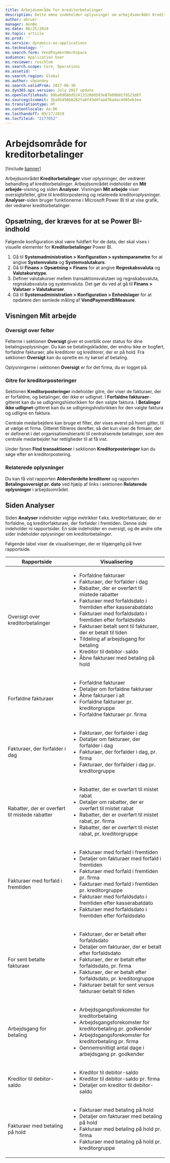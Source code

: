 ```yaml
---
title: Arbejdsområde for kreditorbetalinger
description: Dette emne indeholder oplysninger om arbejdsområdet Kreditorbetalinger. Arbejdsområdet Kreditorbetalinger viser oplysninger, der vedrører behandling af kreditorbetalinger.
author: abruer
manager: AnnBe
ms.date: 06/25/2019
ms.topic: article
ms.prod: ''
ms.service: dynamics-ax-applications
ms.technology: ''
ms.search.form: VendPaymentWorkspace
audience: Application User
ms.reviewer: roschlom
ms.search.scope: Core, Operations
ms.assetid: ''
ms.search.region: Global
ms.author: shpandey
ms.search.validFrom: 2017-06-30
ms.dyn365.ops.version: July 2017 update
ms.openlocfilehash: 89ba0d68bd52413328dd583e87b09b01fd523d6f
ms.sourcegitcommit: 3ba95d50b8262fa0f43d4faad76adac4d05eb3ea
ms.translationtype: HT
ms.contentlocale: da-DK
ms.lasthandoff: 09/27/2019
ms.locfileid: "2177052"
---
```

# <a name="vendor-payments-workspace"></a>Arbejdsområde for kreditorbetalinger

[!include [banner](../includes/banner.md)]

Arbejdsområdet **Kreditorbetalinger** viser oplysninger, der vedrører behandling af kreditorbetalinger. Arbejdsområdet indeholder en **Mit arbejde**-visning og siden **Analyser**. Visningen **Mit arbejde** viser oversigtsfelter, gitre til kreditorpostering og relaterede kreditoroplysninger. **Analyser**-siden bruger funktionerne i Microsoft Power BI til at vise grafik, der vedrører kreditorbetalinger.

## <a name="setup-needed-to-view-power-bi-content"></a>Opsætning, der kræves for at se Power BI-indhold

Følgende konfiguration skal være fuldført for de data, der skal vises i visuelle elementer for **Kreditorbetalinger** Power BI.
1. Gå til **Systemadministration > Konfiguration > systemparametre** for at angive **Systemvaluta** og **Systemvalutakurs**.
2. Gå til **Finans > Opsætning > Finans** for at angive **Regnskabsvaluta** og **Valutakurstype**. 
2. Definer valutakurser mellem transaktionsvalutaer og regnskabsvaluta, regnskabsvaluta og systemvaluta. Det gør du ved at gå til **Finans > Valutaer > Valutakurser**.
3. Gå til **Systemadministration > Konfiguration > Enhedslager** for at opdatere den samlede måling af **VendPaymentBIMeasure**. 

## <a name="my-work-view"></a>Visningen Mit arbejde

### <a name="summary-tiles"></a>Oversigt over felter

Felterne i sektionen **Oversigt** giver et overblik over status for dine betalingsoplysninger. Du kan se betalingskladder, der endnu ikke er bogført, forfaldne fakturaer, alle kreditorer og kreditorer, der er på hold. Fra sektionen **Oversigt** kan du oprette en ny kørsel af betaling.

Oplysningerne i sektionen **Oversigt** er for det firma, du er logget på.

### <a name="vendor-transactions-grids"></a>Gitre for kreditorposteringer

Sektionen **Kreditorposteringer** indeholder gitre, der viser de fakturaer, der er forfaldne, og betalinger, der ikke er udlignet. I **Forfaldne fakturaer**-gitteret kan du se udligningshistorikken for den valgte faktura. I **Betalinger ikke udlignet**-gitteret kan du se udligningshistorikken for den valgte faktura og udligne en faktura.

Centrale medarbejdere kan bruge et filter, der vises øverst på hvert gitter, til at vælge et firma. Gitteret filtreres derefter, så det kun viser de firmaer, der er defineret i det organisationshierarki til centraliserede betalinger, som den centrale medarbejder har rettigheder til at få vist.

Under fanen **Find transaktioner** i sektionen **Kreditorposteringer** kan du søge efter en kreditorpostering.

### <a name="related-information"></a>Relaterede oplysninger

Du kan få vist rapporten **Aldersfordelte kreditorer** og rapporten **Betalingsoversigt pr. dato** ved hjælp af links i sektionen **Relaterede oplysninger** i arbejdsområdet.

## <a name="analytics-page"></a>Siden Analyser

Siden **Analyser** indeholder vigtige metrikker f.eks. kreditorfakturaer, der er forfaldne, og kreditorfakturaer, der forfalder i fremtiden. Denne side indeholder ni rapportsider. En side indeholder en oversigt, og de andre otte sider indeholder oplysninger om kreditorbetalinger.

Følgende tabel viser de visualiseringer, der er tilgængelig på hver rapportside.


|            Rapportside            |                                                                                                                                                                                Visualisering                                                                                                                                                                                |
|-----------------------------------|-----------------------------------------------------------------------------------------------------------------------------------------------------------------------------------------------------------------------------------------------------------------------------------------------------------------------------------------------------------------------------|
|     Oversigt over kreditorbetalinger      | <ul><li>Forfaldne fakturaer</li><li>Fakturaer, der forfalder i dag</li><li>Rabatter, der er overført til mistede rabatter</li><li>Fakturaer med forfaldsdato i fremtiden efter kasserabatdato</li><li>Fakturaer med forfaldsdato i fremtiden efter forfaldsdato</li><li>Fakturaer betalt sent til fakturaer, der er betalt til tiden</li><li>Tildeling af arbejdsgang for betaling</li><li>Kreditor til debitor-saldo</li><li>Åbne fakturaer med betaling på hold</li></ul> |
|         Forfaldne fakturaer         |                                                                                             <ul><li>Forfaldne fakturaer</li><li>Detaljer om forfaldne fakturaer</li><li>Åbne fakturaer i alt</li><li>Forfaldne fakturaer pr. kreditorgruppe</li><li>Forfaldne fakturaer pr. firma</li></ul>                                                                                              |
|        Fakturaer, der forfalder i dag         |                                                                                                         <ul><li>Fakturaer, der forfalder i dag</li><li>Detaljer om fakturaer, der forfalder i dag</li><li>Fakturaer, der forfalder i dag, pr. firma</li><li>Fakturaer, der forfalder i dag pr. kreditorgruppe</li></ul>                                                                                                          |
| Rabatter, der er overført til mistede rabatter |                                                                             <ul><li>Rabatter, der er overført til mistet rabat</li><li>Detaljer om rabatter, der er overført til mistet rabat</li><li>Rabatter, der er overført til mistet rabat, pr. firma</li><li>Rabatter, der er overført til mistet rabat, pr. kreditorgruppe</li></ul>                                                                              |
|      Fakturaer med forfald i fremtiden       |                                                 <ul><li>Fakturaer med forfald i fremtiden</li><li>Detaljer om fakturaer med forfald i fremtiden</li><li>Fakturaer med forfald i fremtiden pr. firma</li><li>Fakturaer med forfald i fremtiden pr. kreditorgruppe</li><li>Fakturaer med forfaldsdato i fremtiden efter kasserabatdato</li><li>Fakturaer med forfaldsdato i fremtiden efter forfaldsdato</li></ul>                                                  |
|        For sent betalte fakturaer         |                                                         <ul><li>Fakturaer, der er betalt efter forfaldsdato</li><li>Detaljer om fakturaer, der er betalt efter forfaldsdato</li><li>Fakturaer, der er betalt efter forfaldsdato, pr. firma</li><li>Fakturaer, der er betalt efter forfaldsdato, pr. kreditorgruppe</li><li>Fakturaer betalt for sent versus fakturaer betalt til tiden</li></ul>                                                          |
|         Arbejdsgang for betaling          |                                                                                <ul><li>Arbejdsgangsforekomster for kreditorbetaling</li><li>Arbejdsgangsforekomster for kreditorbetaling pr. godkender</li><li>Arbejdsgangsforekomster for kreditorbetaling pr. firma</li><li>Gennemsnitligt antal dage i arbejdsgang pr. godkender</li></ul>                                                                                |
|    Kreditor til debitor-saldo     |                                                                                                                   <ul><li>Kreditor til debitor-saldo</li><li>Kreditor til debitor-saldo pr. firma</li><li>Detaljer om kreditor til debitor-saldo</li></ul>                                                                                                                    |
|    Fakturaer med betaling på hold     |                                                                                         <ul><li>Fakturaer med betaling på hold</li><li>Detaljer om fakturaer med betaling på hold</li><li>Fakturaer med betaling på hold pr. firma</li><li>Fakturaer med betaling på hold pr. kreditorgruppe</li></ul>                                                                                          |

